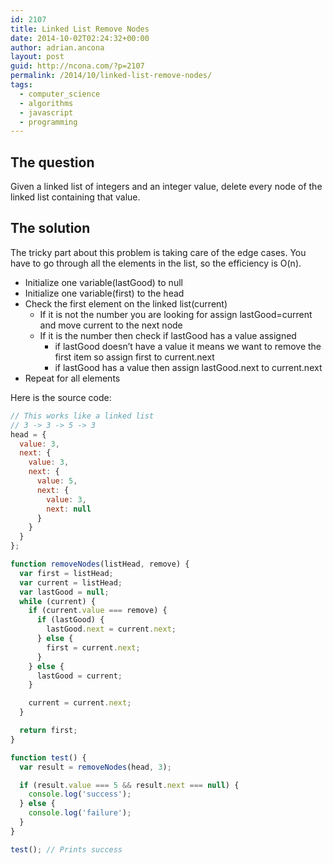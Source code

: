 ```yaml
---
id: 2107
title: Linked List Remove Nodes
date: 2014-10-02T02:24:32+00:00
author: adrian.ancona
layout: post
guid: http://ncona.com/?p=2107
permalink: /2014/10/linked-list-remove-nodes/
tags:
  - computer_science
  - algorithms
  - javascript
  - programming
---
```

## The question

Given a linked list of integers and an integer value, delete every node of the linked list containing that value.

## The solution

The tricky part about this problem is taking care of the edge cases. You have to go through all the elements in the list, so the efficiency is O(n).

  * Initialize one variable(lastGood) to null
  * Initialize one variable(first) to the head
  * Check the first element on the linked list(current) 
      * If it is not the number you are looking for assign lastGood=current and move current to the next node
      * If it is the number then check if lastGood has a value assigned 
          * if lastGood doesn&#8217;t have a value it means we want to remove the first item so assign first to current.next
          * if lastGood has a value then assign lastGood.next to current.next
  * Repeat for all elements

<!--more-->

Here is the source code:

```js
// This works like a linked list
// 3 -> 3 -> 5 -> 3
head = {
  value: 3,
  next: {
    value: 3,
    next: {
      value: 5,
      next: {
        value: 3,
        next: null
      }
    }
  }
};

function removeNodes(listHead, remove) {
  var first = listHead;
  var current = listHead;
  var lastGood = null;
  while (current) {
    if (current.value === remove) {
      if (lastGood) {
        lastGood.next = current.next;
      } else {
        first = current.next;
      }
    } else {
      lastGood = current;
    }

    current = current.next;
  }

  return first;
}

function test() {
  var result = removeNodes(head, 3);

  if (result.value === 5 && result.next === null) {
    console.log('success');
  } else {
    console.log('failure');
  }
}

test(); // Prints success
```
